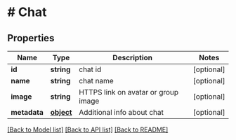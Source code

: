 # # Chat

## Properties

Name | Type | Description | Notes
------------ | ------------- | ------------- | -------------
**id** | **string** | chat id | [optional] 
**name** | **string** | chat name | [optional] 
**image** | **string** | HTTPS link on avatar or group image | [optional] 
**metadata** | [**object**](.md) | Additional info about chat | [optional] 

[[Back to Model list]](../../README.md#documentation-for-models) [[Back to API list]](../../README.md#documentation-for-api-endpoints) [[Back to README]](../../README.md)


